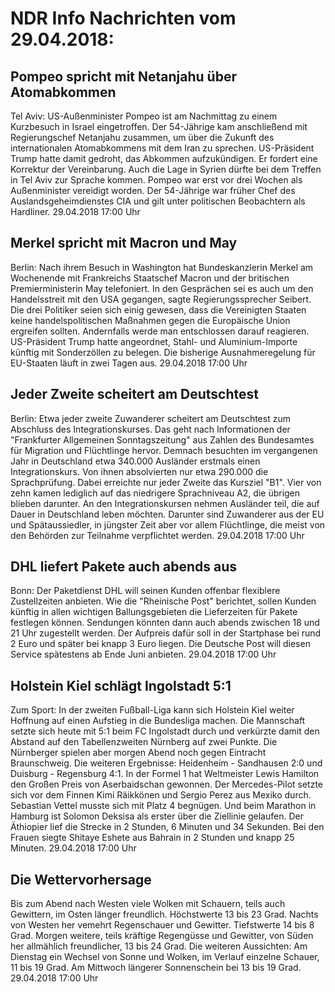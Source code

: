 # NDR Info Nachrichten vom 29.04.2018:


## Pompeo spricht mit Netanjahu über Atomabkommen
Tel Aviv: US-Außenminister Pompeo ist am Nachmittag zu einem Kurzbesuch in Israel eingetroffen. Der 54-Jährige kam anschließend mit Regierungschef Netanjahu zusammen, um über die Zukunft des internationalen Atomabkommens mit dem Iran zu sprechen. US-Präsident Trump hatte damit gedroht, das Abkommen aufzukündigen. Er fordert eine Korrektur der Vereinbarung. Auch die Lage in Syrien dürfte bei dem Treffen in Tel Aviv zur Sprache kommen. Pompeo war erst vor drei Wochen als Außenminister vereidigt worden. Der 54-Jährige war früher Chef des Auslandsgeheimdienstes CIA und gilt unter politischen Beobachtern als Hardliner. 29.04.2018 17:00 Uhr 

## Merkel spricht mit Macron und May
Berlin: Nach ihrem Besuch in Washington hat Bundeskanzlerin Merkel am Wochenende mit Frankreichs Staatschef Macron und der britischen Premierministerin May telefoniert. In den Gesprächen sei es auch um den Handelsstreit mit den USA gegangen, sagte Regierungssprecher Seibert. Die drei Politiker seien sich einig gewesen, dass die Vereinigten Staaten keine handelspolitischen Maßnahmen gegen die Europäische Union ergreifen sollten. Andernfalls werde man entschlossen darauf reagieren. US-Präsident Trump hatte angeordnet, Stahl- und Aluminium-Importe künftig mit Sonderzöllen zu belegen. Die bisherige Ausnahmeregelung für EU-Staaten läuft in zwei Tagen aus. 29.04.2018 17:00 Uhr 

## Jeder Zweite scheitert am Deutschtest
Berlin: Etwa jeder zweite Zuwanderer scheitert am Deutschtest zum Abschluss des Integrationskurses. Das geht nach Informationen der "Frankfurter Allgemeinen Sonntagszeitung" aus Zahlen des Bundesamtes für Migration und Flüchtlinge hervor. Demnach besuchten im vergangenen Jahr in Deutschland etwa 340.000 Ausländer erstmals einen Integrationskurs. Von ihnen absolvierten nur etwa 290.000 die Sprachprüfung. Dabei erreichte nur jeder Zweite das Kursziel "B1". Vier von zehn kamen lediglich auf das niedrigere Sprachniveau A2, die übrigen blieben darunter. An den Integrationskursen nehmen Ausländer teil, die auf Dauer in Deutschland leben möchten. Darunter sind Zuwanderer aus der EU und Spätaussiedler, in jüngster Zeit aber vor allem Flüchtlinge, die meist von den Behörden zur Teilnahme verpflichtet werden. 29.04.2018 17:00 Uhr 

## DHL liefert Pakete auch abends aus
Bonn: Der Paketdienst DHL will seinen Kunden offenbar flexiblere Zustellzeiten anbieten. Wie die "Rheinische Post" berichtet, sollen Kunden künftig in allen wichtigen Ballungsgebieten die Lieferzeiten für Pakete festlegen können. Sendungen könnten dann auch abends zwischen 18 und 21 Uhr zugestellt werden. Der Aufpreis dafür soll in der Startphase bei rund 2 Euro und später bei knapp 3 Euro liegen. Die Deutsche Post will diesen Service spätestens ab Ende Juni anbieten. 29.04.2018 17:00 Uhr 

## Holstein Kiel schlägt Ingolstadt 5:1
Zum Sport: In der zweiten Fußball-Liga kann sich Holstein Kiel weiter Hoffnung auf einen Aufstieg in die Bundesliga machen. Die Mannschaft setzte sich heute mit 5:1 beim FC Ingolstadt durch und verkürzte damit den Abstand auf den Tabellenzweiten Nürnberg
auf zwei Punkte. Die Nürnberger spielen aber morgen Abend noch gegen Eintracht Braunschweig. Die weiteren Ergebnisse:
Heidenheim - Sandhausen 		2:0
und
Duisburg - Regensburg 4:1. In der Formel 1 hat Weltmeister Lewis Hamilton den Großen Preis von Aserbaidschan gewonnen. Der Mercedes-Pilot setzte sich vor dem Finnen Kimi Räikkönen und Sergio Perez aus Mexiko durch. Sebastian Vettel musste sich mit Platz 4 begnügen. Und beim Marathon in Hamburg ist Solomon Deksisa als erster über die Ziellinie gelaufen. Der Äthiopier lief die Strecke in 2 Stunden, 6 Minuten und 34 Sekunden. Bei den Frauen siegte Shitaye Eshete aus Bahrain in 2 Stunden und knapp 25 Minuten. 29.04.2018 17:00 Uhr 

## Die Wettervorhersage
Bis zum Abend nach Westen viele Wolken mit Schauern, teils auch Gewittern, im Osten länger freundlich. Höchstwerte 13 bis 23 Grad. Nachts von Westen her vemehrt Regenschauer und Gewitter. Tiefstwerte 14 bis 8 Grad. Morgen weitere, teils kräftige Regengüsse und Gewitter, von Süden her allmählich freundlicher, 13 bis 24 Grad. Die weiteren Aussichten: Am Dienstag ein Wechsel von Sonne und Wolken, im Verlauf einzelne Schauer, 11 bis 19 Grad. Am Mittwoch längerer Sonnenschein bei 13 bis 19 Grad. 29.04.2018 17:00 Uhr 
